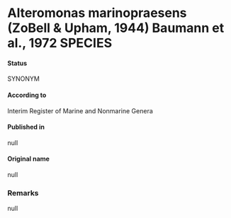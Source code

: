# Alteromonas marinopraesens (ZoBell & Upham, 1944) Baumann et al., 1972 SPECIES

#### Status
SYNONYM

#### According to
Interim Register of Marine and Nonmarine Genera

#### Published in
null

#### Original name
null

### Remarks
null